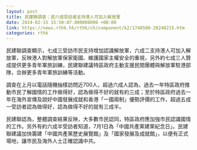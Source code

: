 ```yaml
---
layout: post
title: 民建聯調查：逾六成受訪者支持港人可加入解放軍
date: 2024-02-15 15:50:07.000000000 +08:00
link: https://news.rthk.hk/rthk/ch/component/k2/1740500-20240215.htm
categories: rthk
---
```


民建聯調查顯示，七成三受訪市民支持增加認識解放軍，六成二支持港人可加入解放軍，反映港人對解放軍保家衛國、維護國家主權安全的重視，另外約七成三人贊成提供更多青年軍旅訓練，民建聯建議特區政府主動支援民間團體與解放軍駐港部隊，合辦更多青年軍旅訓練等活動。

調查在上月以電話隨機抽樣訪問近700人，超過六成人認為，過去一年特區政府推動市民了解國情的工作做得好，認為做得不好的就有約三成；至於特區政府過去一年在海外宣傳及說好中國發展成就和香港「一國兩制」優勢評價的工作，超過五成一受訪者認為做得好，認為做得不好的就有三成半。

民建聯認為，整體調查結果反映，大多數市民認同，特區政府應加強市民認識國情的工作。另外有約六成半受訪者知道，7月1日為「中國共產黨建黨紀念日」。民建聯建議加快籌建「中國共產黨歷史展覽館」及「國家發展及成就館」，以便有正式場地，讓市民及海外人士正確認識中共。
